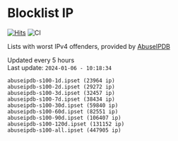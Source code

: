 # Blocklist IP

[![Hits](https://hits.seeyoufarm.com/api/count/incr/badge.svg?url=https%3A%2F%2Fgithub.com%2Fborestad%2Fblocklist-ip%2F&count_bg=%2379C83D&title_bg=%23555555&icon=&icon_color=%23E7E7E7&title=hits&edge_flat=false)](https://hits.seeyoufarm.com)  ![CI](https://img.shields.io/github/workflow/status/borestad/blocklist-ip/CI?style=flat-square)

Lists with worst IPv4 offenders, provided by [AbuseIPDB](https://www.abuseipdb.com/)

<!-- FOOTER-PLACEHOLDER -->
Updated every 5 hours<br>
Last update: `2024-01-06 - 10:18:34`
```
abuseipdb-s100-1d.ipset (23964 ip)
abuseipdb-s100-2d.ipset (29272 ip)
abuseipdb-s100-3d.ipset (32457 ip)
abuseipdb-s100-7d.ipset (38434 ip)
abuseipdb-s100-30d.ipset (59840 ip)
abuseipdb-s100-60d.ipset (82551 ip)
abuseipdb-s100-90d.ipset (106407 ip)
abuseipdb-s100-120d.ipset (131152 ip)
abuseipdb-s100-all.ipset (447905 ip)
```
